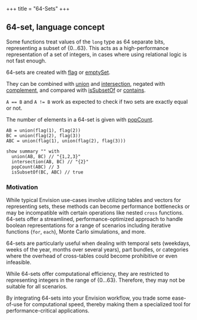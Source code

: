+++
title = "64-Sets"
+++

## 64-set, language concept

Some functions treat values of the `long` type as 64 separate bits, representing a subset of $\{0\ldots 63\}$. This acts as a high-performance representation of a set of integers, in cases where using relational logic is not fast enough.

64-sets are created with [flag](../../def/flag/) or [emptySet](../../def/emptyset/).

They can be combined with [union](../../stu/union/) and [intersection](../../ghi/intersection/), negated with [complement](../../abc/complement/), and compared with [isSubsetOf](../../ghi/issubsetof/) or [contains](../../abc/contains/).

`A == B` and `A != B` work as expected to check if two sets are exactly equal or not.

The number of elements in a 64-set is given with [popCount](../../pqr/popcount/).

```envision
AB = union(flag(1), flag(2))
BC = union(flag(2), flag(3))
ABC = union(flag(1), union(flag(2), flag(3)))

show summary "" with
  union(AB, BC) // "{1,2,3}"
  intersection(AB, BC) // "{2}"
  popCount(ABC) // 3
  isSubsetOf(BC, ABC) // true
```

### Motivation

While typical Envision use-cases involve utilizing tables and vectors for representing sets, these methods can become performance bottlenecks or may be incompatible with certain operations like nested `cross` functions. 64-sets offer a streamlined, performance-optimized approach to handle boolean representations for a range of scenarios including iterative functions (`for`, `each`), Monte Carlo simulations, and more.

64-sets are particularly useful when dealing with temporal sets (weekdays, weeks of the year, months over several years), part bundles, or categories where the overhead of cross-tables could become prohibitive or even infeasible.

While 64-sets offer computational efficiency, they are restricted to representing integers in the range of $\{0\ldots 63\}$. Therefore, they may not be suitable for all scenarios.

By integrating 64-sets into your Envision workflow, you trade some ease-of-use for computational speed, thereby making them a specialized tool for performance-critical applications.
